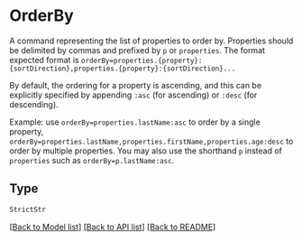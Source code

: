 # OrderBy

A command representing the list of properties to order by. Properties should be delimited by commas and
prefixed by `p` or `properties`. The format expected format is
`orderBy=properties.{property}:{sortDirection},properties.{property}:{sortDirection}...`

By default, the ordering for a property is ascending, and this can be explicitly specified by appending 
`:asc` (for ascending) or `:desc` (for descending).

Example: use `orderBy=properties.lastName:asc` to order by a single property, 
`orderBy=properties.lastName,properties.firstName,properties.age:desc` to order by multiple properties. 
You may also use the shorthand `p` instead of `properties` such as `orderBy=p.lastName:asc`.


## Type
```python
StrictStr
```


[[Back to Model list]](../../../README.md#models-v2-link) [[Back to API list]](../../../README.md#documentation-for-api-endpoints) [[Back to README]](../../../README.md)
